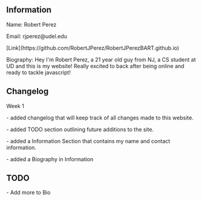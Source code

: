 <section>
  <h2>Information</h2>
  <p>Name: Robert Perez</p>
  <p>Email: rjperez@udel.edu</p>
  <p>[Link](https://github.com/RobertJPerez/RobertJPerezBART.github.io)
  </p>
  <p>Biography: Hey I'm Robert Perez, a 21 year old guy from NJ, a CS student at UD and this is my website! Really excited to back after being online and ready to tackle javascript!</p> 

<section>
  <h2>Changelog</h2>
  <p>Week 1</p>
  <p>- added changelog that will keep track of all changes made to this website.</p>
  <p>- added TODO section outlining future additions to the site.</p> 
  <p>- added a Information Section that contains my name and contact information.</p>
  <p>- added a Biography in Information 
</section>

<section>
   <h2>TODO</h2>
   <p>- Add more to Bio</p>
</section>




